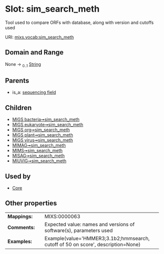
# Slot: sim_search_meth


Tool used to compare ORFs with database, along with version and cutoffs used

URI: [mixs.vocab:sim_search_meth](https://w3id.org/mixs/vocab/sim_search_meth)


## Domain and Range

None &#8594;  <sub>0..1</sub> [String](types/String.md)

## Parents

 *  is_a: [sequencing field](sequencing_field.md)

## Children

 *  [MIGS bacteria➞sim_search_meth](MIGS_bacteria_sim_search_meth.md)
 *  [MIGS eukaryote➞sim_search_meth](MIGS_eukaryote_sim_search_meth.md)
 *  [MIGS org➞sim_search_meth](MIGS_org_sim_search_meth.md)
 *  [MIGS plant➞sim_search_meth](MIGS_plant_sim_search_meth.md)
 *  [MIGS virus➞sim_search_meth](MIGS_virus_sim_search_meth.md)
 *  [MIMAG➞sim_search_meth](MIMAG_sim_search_meth.md)
 *  [MIMS➞sim_search_meth](MIMS_sim_search_meth.md)
 *  [MISAG➞sim_search_meth](MISAG_sim_search_meth.md)
 *  [MIUVIG➞sim_search_meth](MIUVIG_sim_search_meth.md)

## Used by

 * [Core](Core.md)

## Other properties

|  |  |  |
| --- | --- | --- |
| **Mappings:** | | MIXS:0000063 |
| **Comments:** | | Expected value: names and versions of software(s), parameters used |
| **Examples:** | | Example(value='HMMER3;3.1b2;hmmsearch, cutoff of 50 on score', description=None) |

